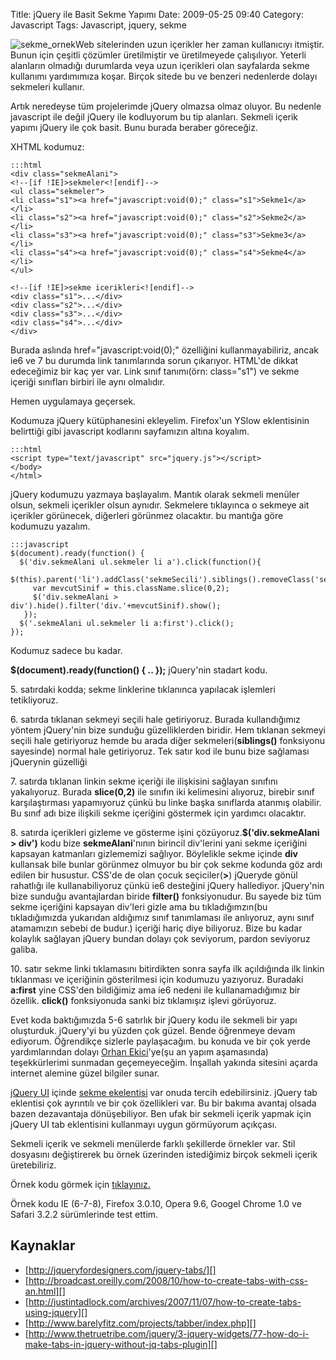 Title: jQuery ile Basit Sekme Yapımı
Date: 2009-05-25 09:40
Category: Javascript
Tags: Javascript, jquery, sekme

![sekme_ornek][]Web sitelerinden uzun içerikler her zaman kullanıcıyı
itmiştir. Bunun için çeşitli çözümler üretilmiştir ve üretilmeyede
çalışılıyor. Yeterli alanların olmadığı durumlarda veya uzun içerikleri
olan sayfalarda sekme kullanımı yardımımıza koşar. Birçok sitede bu ve
benzeri nedenlerde dolayı sekmeleri kullanır.

Artık neredeyse tüm projelerimde jQuery olmazsa olmaz oluyor. Bu nedenle
javascript ile değil jQuery ile kodluyorum bu tip alanları. Sekmeli
içerik yapımı jQuery ile çok basit. Bunu burada beraber göreceğiz.

XHTML kodumuz:

	:::html
	<div class="sekmeAlani">
	<!--[if !IE]>sekmeler<![endif]-->
	<ul class="sekmeler">
	<li class="s1"><a href="javascript:void(0);" class="s1">Sekme1</a></li>
	<li class="s2"><a href="javascript:void(0);" class="s2">Sekme2</a></li>
	<li class="s3"><a href="javascript:void(0);" class="s3">Sekme3</a></li>
	<li class="s4"><a href="javascript:void(0);" class="s4">Sekme4</a></li>
	</ul>

	<!--[if !IE]>sekme icerikleri<![endif]-->
	<div class="s1">...</div>
	<div class="s2">...</div>
	<div class="s3">...</div>
	<div class="s4">...</div>
	</div>


Burada aslında href="javascript:void(0);" özelliğini kullanmayabiliriz,
ancak ie6 ve 7 bu durumda link tanımlarında sorun çıkarıyor. HTML'de
dikkat edeceğimiz bir kaç yer var. Link sınıf tanımı(örn: class="s1") ve
sekme içeriği sınıfları birbiri ile aynı olmalıdır.

Hemen uygulamaya geçersek.

Kodumuza jQuery kütüphanesini ekleyelim. Firefox'un YSlow eklentisinin
belirttiği gibi javascript kodlarını sayfamızın altına koyalım.

	:::html
	<script type="text/javascript" src="jquery.js"></script>
  	</body>
  	</html>

jQuery kodumuzu yazmaya başlayalım. Mantık olarak sekmeli menüler olsun,
sekmeli içerikler olsun aynıdır. Sekmelere tıklayınca o sekmeye ait
içerikler görünecek, diğerleri görünmez olacaktır. bu mantığa göre
kodumuzu yazalım.

	:::javascript
	$(document).ready(function() {      
	  $('div.sekmeAlani ul.sekmeler li a').click(function(){    
	     $(this).parent('li').addClass('sekmeSecili').siblings().removeClass('sekmeSecili');                                            
	     var mevcutSinif = this.className.slice(0,2);    
	     $('div.sekmeAlani > div').hide().filter('div.'+mevcutSinif).show();        
	   });
	  $('.sekmeAlani ul.sekmeler li a:first').click();
	});

Kodumuz sadece bu kadar.   
  
**$(document).ready(function() { .. });** jQuery'nin stadart kodu.

​5. satırdaki kodda; sekme linklerine tıklanınca yapılacak işlemleri
tetikliyoruz.

​6. satırda tıklanan sekmeyi seçili hale getiriyoruz. Burada
kullandığımız yöntem jQuery'nin bize sunduğu güzelliklerden biridir. Hem
tıklanan sekmeyi seçili hale getiriyoruz hemde bu arada diğer
sekmeleri(**siblings()** fonksiyonu sayesinde) normal hale getiriyoruz.
Tek satır kod ile bunu bize sağlaması jQuerynin güzelliği

​7. satırda tıklanan linkin sekme içeriği ile ilişkisini sağlayan
sınıfını yakalıyoruz. Burada **slice(0,2)** ile sınıfın iki kelimesini
alıyoruz, birebir sınıf karşılaştırması yapamıyoruz çünkü bu linke başka
sınıflarda atanmış olabilir. Bu sınıf adı bize ilişkili sekme içeriğini
göstermek için yardımcı olacaktır.

​8. satırda içerikleri gizleme ve gösterme işini
çözüyoruz.**$('div.sekmeAlani > div')** kodu bize **sekmeAlani**'nının
birincil div'lerini yani sekme içeriğini kapsayan katmanları gizlememizi
sağlıyor. Böylelikle sekme içinde **div** kullansak bile bunlar görünmez
olmuyor bu bir çok sekme kodunda göz ardı edilen bir husustur. CSS'de de
olan çocuk seçiciler(**>**) jQueryde gönül rahatlığı ile
kullanabiliyoruz çünkü ie6 desteğini jQuery hallediyor. jQuery'nin bize
sunduğu avantajlardan biride **filter()** fonksiyonudur. Bu sayede biz
tüm sekme içeriğini kapsayan div'leri gizle ama bu tıkladığımzın(bu
tıkladığımızda yukarıdan aldığımız sınıf tanımlaması ile anlıyoruz, aynı
sınıf atamamızın sebebi de budur.) içeriği hariç diye biliyoruz. Bize bu
kadar kolaylık sağlayan jQuery bundan dolayı çok seviyorum, pardon
seviyoruz galiba.

​10. satır sekme linki tıklamasını bitirdikten sonra sayfa ilk
açıldığında ilk linkin tıklanması ve içeriğinin gösterilmesi için
kodumuzu yazıyoruz. Buradaki **a:first** yine CSS'den bildiğimiz ama ie6
nedeni ile kullanamadığımız bir özellik. **click()** fonksiyonuda sanki
biz tıklamışız işlevi görüyoruz.

Evet koda baktığımızda 5-6 satırlık bir jQuery kodu ile sekmeli bir yapı
oluşturduk. jQuery'yi bu yüzden çok güzel. Bende öğrenmeye devam
ediyorum. Öğrendikçe sizlerle paylaşacağım. bu konuda ve bir çok yerde
yardımlarından dolayı [Orhan Ekici][]'ye(şu an yapım aşamasında)
teşekkürlerimi sunmadan geçemeyeceğim. İnşallah yakında sitesini açarda
internet alemine güzel bilgiler sunar.

[jQuery UI][] içinde [sekme ekelentisi][] var onuda tercih
edebilirsiniz. jQuery tab eklentisi çok ayrıntılı ve bir çok özellikleri
var. Bu bir bakıma avantaj olsada bazen dezavantaja dönüşebiliyor. Ben
ufak bir sekmeli içerik yapmak için jQuery UI tab eklentisini kullanmayı
uygun görmüyorum açıkçası.

Sekmeli içerik ve sekmeli menülerde farklı şekillerde örnekler var. Stil
dosyasını değiştirerek bu örnek üzerinden istediğimiz birçok sekmeli
içerik üretebiliriz.

Örnek kodu görmek için [tıklayınız.][]

Örnek kodu IE (6-7-8), Firefox 3.0.10, Opera 9.6, Googel Chrome 1.0 ve
Safari 3.2.2 sürümlerinde test ettim.

## Kaynaklar

-   [http://jqueryfordesigners.com/jquery-tabs/][]
-   [http://broadcast.oreilly.com/2008/10/how-to-create-tabs-with-css-an.html][]
-   [http://justintadlock.com/archives/2007/11/07/how-to-create-tabs-using-jquery][]
-   [http://www.barelyfitz.com/projects/tabber/index.php][]
-   [http://www.thetruetribe.com/jquery/3-jquery-widgets/77-how-do-i-make-tabs-in-jquery-without-jq-tabs-plugin][]  

  [sekme_ornek]: /images/sekme_ornek-150x90.gif
    "sekme_ornek"
  [Orhan Ekici]: http://orhanekici.info/ "Orhan Ekici"
  [jQuery UI]: http://jqueryui.com/ "jQuery UI"
  [sekme ekelentisi]: http://docs.jquery.com/UI/Tabs "sekme ekelentisi"
  [tıklayınız.]: /dokumanlar/sekme.html
  [http://jqueryfordesigners.com/jquery-tabs/]: http://jqueryfordesigners.com/jquery-tabs/
    "http://jqueryfordesigners.com/jquery-tabs/"
  [http://broadcast.oreilly.com/2008/10/how-to-create-tabs-with-css-an.html]: http://broadcast.oreilly.com/2008/10/how-to-create-tabs-with-css-an.html
    "http://broadcast.oreilly.com/2008/10/how-to-create-tabs-with-css-an.html"
  [http://justintadlock.com/archives/2007/11/07/how-to-create-tabs-using-jquery]: http://justintadlock.com/archives/2007/11/07/how-to-create-tabs-using-jquery
    "http://justintadlock.com/archives/2007/11/07/how-to-create-tabs-using-jquery"
  [http://www.barelyfitz.com/projects/tabber/index.php]: http://www.barelyfitz.com/projects/tabber/index.php
    "http://www.barelyfitz.com/projects/tabber/index.php"
  [http://www.thetruetribe.com/jquery/3-jquery-widgets/77-how-do-i-make-tabs-in-jquery-without-jq-tabs-plugin]: http://www.thetruetribe.com/jquery/3-jquery-widgets/77-how-do-i-make-tabs-in-jquery-without-jq-tabs-plugin
    "http://www.thetruetribe.com/jquery/3-jquery-widgets/77-how-do-i-make-tabs-in-jquery-without-jq-tabs-plugin"
